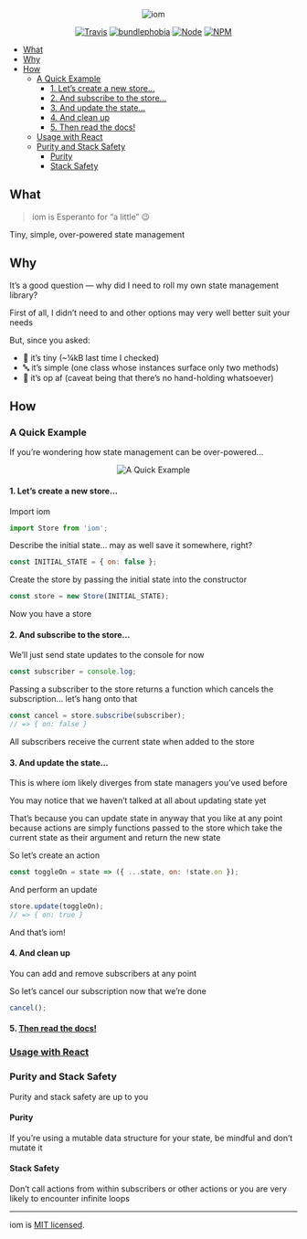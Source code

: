 <!--
  This file was generated by emdaer

  Its template can be found at .emdaer/README.emdaer.md
-->

<!--
  emdaerHash:6b2b78b0e1aeda1009f1480bf1b6abb9
-->

<p align="center"><img src="https://raw.githubusercontent.com/okaysoftware/iom/master/images/iom.svg?sanitize=true" alt="iom"></p>

<p align="center">
  <a href="https://travis-ci.org/okaysoftware/iom/"><img src="https://img.shields.io/travis/okaysoftware/iom.svg?style=flat-square" alt="Travis"></a> <a href="https://bundlephobia.com/result?p=iom"><img src="https://img.shields.io/bundlephobia/minzip/iom.svg?style=flat-square" alt="bundlephobia"></a> <a href="http://npmjs.com/package/iom"><img src="https://img.shields.io/node/v/iom.svg?style=flat-square" alt="Node"></a> <a href="http://npmjs.com/package/iom"><img src="https://img.shields.io/npm/v/iom.svg?style=flat-square" alt="NPM"></a>
</p>

<!-- toc -->
<ul>
<li><a href="#what">What</a></li>
<li><a href="#why">Why</a></li>
<li><a href="#how">How</a><ul>
<li><a href="#a-quick-example">A Quick Example</a><ul>
<li><a href="#1-lets-create-a-new-store">1. Let’s create a new store…</a></li>
<li><a href="#2-and-subscribe-to-the-store">2. And subscribe to the store…</a></li>
<li><a href="#3-and-update-the-state">3. And update the state…</a></li>
<li><a href="#4-and-clean-up">4. And clean up</a></li>
<li><a href="#5-then-read-the-docshttpsokaysoftwaregithubioiomapi">5. <a href="https://okaysoftware.github.io/iom/API">Then read the docs!</a></a></li>
</ul>
</li>
<li><a href="#usage-with-react">Usage with React</a></li>
<li><a href="#purity-and-stack-safety">Purity and Stack Safety</a><ul>
<li><a href="#purity">Purity</a></li>
<li><a href="#stack-safety">Stack Safety</a></li>
</ul>
</li>
</ul>
</li>
</ul>
<!-- tocstop -->
<h2 id="what">What</h2>
<blockquote>
<p>iom is Esperanto for “a little” 😉</p>
</blockquote>
<p>Tiny, simple, over-powered state management</p>
<h2 id="why">Why</h2>
<p>It’s a good question — why did I need to roll my own state management library?</p>
<p>First of all, I didn’t need to and other options may very well better suit your needs</p>
<p>But, since you asked:</p>
<ul>
<li>🐣 it’s tiny (~¼kB last time I checked) </li>
<li>🔤 it’s simple (one class whose instances surface only two methods)</li>
<li>🚀 it’s op af (caveat being that there’s no hand-holding whatsoever)</li>
</ul>
<h2 id="how">How</h2>
<h3 id="a-quick-example">A Quick Example</h3>
<p>If you’re wondering how state management can be over-powered…</p>
<p align="center"><img src="https://raw.githubusercontent.com/okaysoftware/iom/master/images/how.png?sanitize=true" alt="A Quick Example"></p>

<h4 id="1-let-s-create-a-new-store-">1. Let’s create a new store…</h4>
<p>Import iom</p>

```js
import Store from 'iom';
```
<p>Describe the initial state… may as well save it somewhere, right?</p>

```js
const INITIAL_STATE = { on: false };
```
<p>Create the store by passing the initial state into the constructor</p>

```js
const store = new Store(INITIAL_STATE);
```
<p>Now you have a store</p>
<h4 id="2-and-subscribe-to-the-store-">2. And subscribe to the store…</h4>
<p>We’ll just send state updates to the console for now</p>

```js
const subscriber = console.log;
```
<p>Passing a subscriber to the store returns a function which cancels the subscription… let’s hang onto that</p>

```js
const cancel = store.subscribe(subscriber);
// => { on: false }
```
<p>All subscribers receive the current state when added to the store</p>
<h4 id="3-and-update-the-state-">3. And update the state…</h4>
<p>This is where iom likely diverges from state managers you’ve used before</p>
<p>You may notice that we haven’t talked at all about updating state yet</p>
<p>That’s because you can update state in anyway that you like at any point because actions are simply functions passed to the store which take the current state as their argument and return the new state</p>
<p>So let’s create an action</p>

```js
const toggleOn = state => ({ ...state, on: !state.on });
```
<p>And perform an update</p>

```js
store.update(toggleOn);
// => { on: true }
```
<p>And that’s iom!</p>
<h4 id="4-and-clean-up">4. And clean up</h4>
<p>You can add and remove subscribers at any point</p>
<p>So let’s cancel our subscription now that we’re done</p>

```js
cancel();
```
<h4 id="5-then-read-the-docs-">5. <a href="https://okaysoftware.github.io/iom/API">Then read the docs!</a></h4>
<h3 id="usage-with-react"><a href="https://okaysoftware.github.io/iom/React">Usage with React</a></h3>
<h3 id="purity-and-stack-safety">Purity and Stack Safety</h3>
<p>Purity and stack safety are up to you </p>
<h4 id="purity">Purity</h4>
<p>If you’re using a mutable data structure for your state, be mindful and don’t mutate it</p>
<h4 id="stack-safety">Stack Safety</h4>
<p>Don’t call actions from within subscribers or other actions or you are very likely to encounter infinite loops</p>
<hr>
<p>iom is <a href="./LICENSE">MIT licensed</a>.</p>
